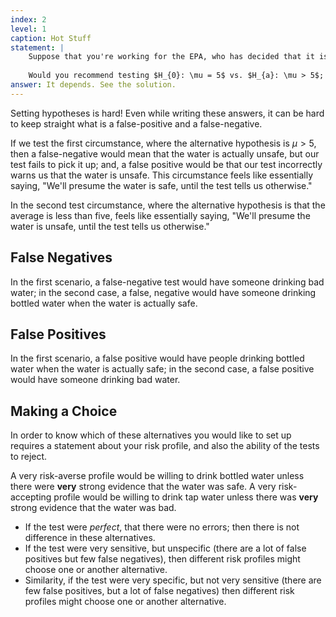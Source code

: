 ```yaml
---
index: 2
level: 1
caption: Hot Stuff
statement: |
    Suppose that you're working for the EPA, who has decided that it is safe to drink as much as 5 picocuries per liter. That is, this value of 5 is the dividing line between what is safe, and what is unsafe. (Aside: isn't it wild that there is a bright-line distinction between "safe" and "unsafe"?)
    
    Would you recommend testing $H_{0}: \mu = 5$ vs. $H_{a}: \mu > 5$; or, $H_{0}: \mu = 5$ vs. $H_{a}: \mu < 5$. Explain your reasoning, weighing the consequences of a false-negative, or a false-positive in either case.  
answer: It depends. See the solution.
---
```


Setting hypotheses is hard! Even while writing these answers, it can be hard to keep straight what is a false-positive and a false-negative.

If we test the first circumstance, where the alternative hypothesis is $\mu > 5$, then a false-negative would mean that the water is actually unsafe, but our test fails to pick it up; and, a false positive would be that our test incorrectly warns us that the water is unsafe. This circumstance feels like essentially saying, "We'll presume the water is safe, until the test tells us otherwise." 

In the second test circumstance, where the alternative hypothesis is that the average is less than five, feels like essentially saying, "We'll presume the water is unsafe, until the test tells us otherwise." 

## False Negatives 

In the first scenario, a false-negative test would have someone drinking bad water; in the second case, a false, negative would have someone drinking bottled water when the water is actually safe. 

## False Positives 

In the first scenario, a false positive would have people drinking bottled water when the water is actually safe; in the second case, a false positive would have someone drinking bad water. 

## Making a Choice 

In order to know which of these alternatives you would like to set up requires a statement about your risk profile, and also the ability of the tests to reject. 

A very risk-averse profile would be willing to drink bottled water unless there were **very** strong evidence that the water was safe. A very risk-accepting profile would be willing to drink tap water unless there was **very** strong evidence that the water was bad. 

- If the test were _perfect_, that there were no errors; then there is not difference in these alternatives. 
- If the test were very sensitive, but unspecific (there are a lot of false positives but few false negatives), then different risk profiles might choose one or another alternative. 
- Similarity, if the test were very specific, but not very sensitive (there are few false positives, but a lot of false negatives) then different risk profiles might choose one or another alternative.

